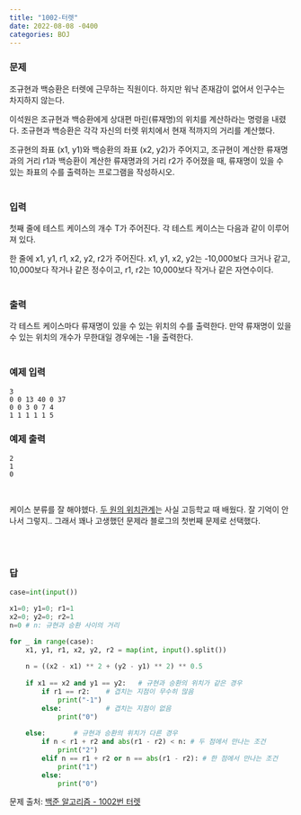 ```yaml
---
title: "1002-터렛"
date: 2022-08-08 -0400
categories: BOJ
---
```


### 문제

조규현과 백승환은 터렛에 근무하는 직원이다. 하지만 워낙 존재감이 없어서 인구수는 차지하지 않는다.

이석원은 조규현과 백승환에게 상대편 마린(류재명)의 위치를 계산하라는 명령을 내렸다. 조규현과 백승환은 각각 자신의 터렛 위치에서 현재 적까지의 거리를 계산했다.

조규현의 좌표 (x1, y1)와 백승환의 좌표 (x2, y2)가 주어지고, 조규현이 계산한 류재명과의 거리 r1과 백승환이 계산한 류재명과의 거리 r2가 주어졌을 때, 류재명이 있을 수 있는 좌표의 수를 출력하는 프로그램을 작성하시오.
<br/><br/>

### 입력

첫째 줄에 테스트 케이스의 개수 T가 주어진다. 각 테스트 케이스는 다음과 같이 이루어져 있다.

한 줄에 x1, y1, r1, x2, y2, r2가 주어진다. x1, y1, x2, y2는 -10,000보다 크거나 같고, 10,000보다 작거나 같은 정수이고, r1, r2는 10,000보다 작거나 같은 자연수이다.
<br/><br/>

### 출력

각 테스트 케이스마다 류재명이 있을 수 있는 위치의 수를 출력한다. 만약 류재명이 있을 수 있는 위치의 개수가 무한대일 경우에는 -1을 출력한다.
<br/><br/>

### 예제 입력
```
3
0 0 13 40 0 37
0 0 3 0 7 4
1 1 1 1 1 5
```

### 예제 출력
```
2
1
0
```
<br/>

케이스 분류를 잘 해야헸다.
[두 원의 위치관계][circle]는 사실 고등학교 때 배웠다. 잘 기억이 안나서 그렇지.. 그래서 꽤나 고생했던 문제라 블로그의 첫번째 문제로 선택했다.

<br/><br/>
### 답

```python
case=int(input())

x1=0; y1=0; r1=1
x2=0; y2=0; r2=1
n=0 # n: 규현과 승환 사이의 거리

for _ in range(case):
    x1, y1, r1, x2, y2, r2 = map(int, input().split())
    
    n = ((x2 - x1) ** 2 + (y2 - y1) ** 2) ** 0.5
    
    if x1 == x2 and y1 == y2:   # 규현과 승환의 위치가 같은 경우
        if r1 == r2:    # 겹치는 지점이 무수히 많음
            print("-1")
        else:           # 겹치는 지점이 없음
            print("0")
    
    else:       # 규현과 승환의 위치가 다른 경우
        if n < r1 + r2 and abs(r1 - r2) < n: # 두 점에서 만나는 조건
            print("2")
        elif n == r1 + r2 or n == abs(r1 - r2): # 한 점에서 만나는 조건
            print("1")
        else:
            print("0")
```
문제 출처: [백준 알고리즘 - 1002번 터렛][boj-algo]

[circle]: https://mathbang.net/101
[boj-algo]: https://www.acmicpc.net/problem/1002